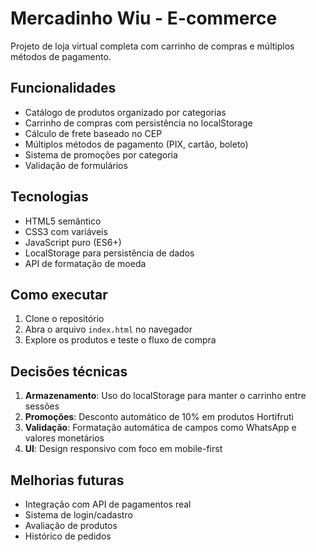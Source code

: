 # Mercadinho Wiu - E-commerce

Projeto de loja virtual completa com carrinho de compras e múltiplos métodos de pagamento.

## Funcionalidades

- Catálogo de produtos organizado por categorias
- Carrinho de compras com persistência no localStorage
- Cálculo de frete baseado no CEP
- Múltiplos métodos de pagamento (PIX, cartão, boleto)
- Sistema de promoções por categoria
- Validação de formulários

## Tecnologias

- HTML5 semântico
- CSS3 com variáveis
- JavaScript puro (ES6+)
- LocalStorage para persistência de dados
- API de formatação de moeda

## Como executar

1. Clone o repositório
2. Abra o arquivo `index.html` no navegador
3. Explore os produtos e teste o fluxo de compra

## Decisões técnicas

1. **Armazenamento**: Uso do localStorage para manter o carrinho entre sessões
2. **Promoções**: Desconto automático de 10% em produtos Hortifruti
3. **Validação**: Formatação automática de campos como WhatsApp e valores monetários
4. **UI**: Design responsivo com foco em mobile-first

## Melhorias futuras

- Integração com API de pagamentos real
- Sistema de login/cadastro
- Avaliação de produtos
- Histórico de pedidos